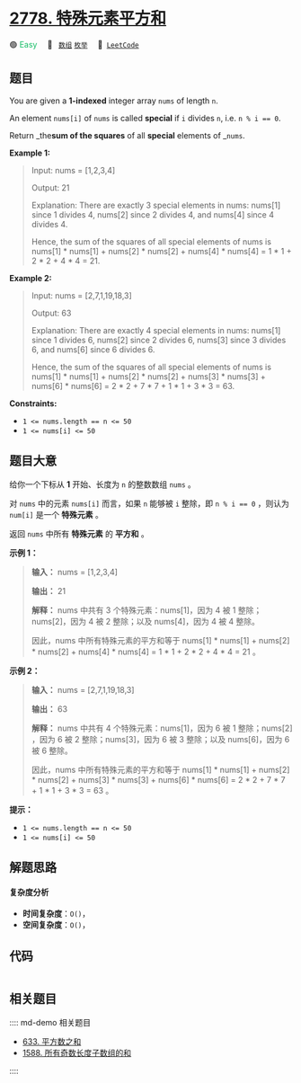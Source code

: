 # [2778. 特殊元素平方和](https://leetcode.com/problems/sum-of-squares-of-special-elements)

🟢 <font color=#15bd66>Easy</font>&emsp; 🔖&ensp; [`数组`](/leetcode/outline/tag/array.md) [`枚举`](/leetcode/outline/tag/enumeration.md)&emsp; 🔗&ensp;[`LeetCode`](https://leetcode.com/problems/sum-of-squares-of-special-elements)


## 题目

You are given a **1-indexed** integer array `nums` of length `n`.

An element `nums[i]` of `nums` is called **special** if `i` divides `n`, i.e.
`n % i == 0`.

Return _the**sum of the squares** of all **special** elements of _`nums`.



**Example 1:**

> Input: nums = [1,2,3,4]
> 
> Output: 21
> 
> Explanation: There are exactly 3 special elements in nums: nums[1] since 1 divides 4, nums[2] since 2 divides 4, and nums[4] since 4 divides 4. 
> 
> Hence, the sum of the squares of all special elements of nums is nums[1] * nums[1] + nums[2] * nums[2] + nums[4] * nums[4] = 1 * 1 + 2 * 2 + 4 * 4 = 21.  

**Example 2:**

> Input: nums = [2,7,1,19,18,3]
> 
> Output: 63
> 
> Explanation: There are exactly 4 special elements in nums: nums[1] since 1 divides 6, nums[2] since 2 divides 6, nums[3] since 3 divides 6, and nums[6] since 6 divides 6. 
> 
> Hence, the sum of the squares of all special elements of nums is nums[1] * nums[1] + nums[2] * nums[2] + nums[3] * nums[3] + nums[6] * nums[6] = 2 * 2 + 7 * 7 + 1 * 1 + 3 * 3 = 63. 

**Constraints:**

  * `1 <= nums.length == n <= 50`
  * `1 <= nums[i] <= 50`


## 题目大意

给你一个下标从 **1** 开始、长度为 `n` 的整数数组 `nums` 。

对 `nums` 中的元素 `nums[i]` 而言，如果 `n` 能够被 `i` 整除，即 `n % i == 0` ，则认为 `num[i]` 是一个
**特殊元素** 。

返回 `nums` 中所有 **特殊元素** 的 **平方和** 。



**示例 1：**

> 
> 
> 
> 
> 
> **输入：** nums = [1,2,3,4]
> 
> **输出：** 21
> 
> **解释：** nums 中共有 3 个特殊元素：nums[1]，因为 4 被 1 整除；nums[2]，因为 4 被 2 整除；以及 nums[4]，因为 4 被 4 整除。 
> 
> 因此，nums 中所有特殊元素的平方和等于 nums[1] * nums[1] + nums[2] * nums[2] + nums[4] * nums[4] = 1 * 1 + 2 * 2 + 4 * 4 = 21 。  
> 
> 

**示例 2：**

> 
> 
> 
> 
> 
> **输入：** nums = [2,7,1,19,18,3]
> 
> **输出：** 63
> 
> **解释：** nums 中共有 4 个特殊元素：nums[1]，因为 6 被 1 整除；nums[2] ，因为 6 被 2 整除；nums[3]，因为 6 被 3 整除；以及 nums[6]，因为 6 被 6 整除。 
> 
> 因此，nums 中所有特殊元素的平方和等于 nums[1] * nums[1] + nums[2] * nums[2] + nums[3] * nums[3] + nums[6] * nums[6] = 2 * 2 + 7 * 7 + 1 * 1 + 3 * 3 = 63 。 



**提示：**

  * `1 <= nums.length == n <= 50`
  * `1 <= nums[i] <= 50`


## 解题思路

#### 复杂度分析

- **时间复杂度**：`O()`，
- **空间复杂度**：`O()`，

## 代码

```javascript

```

## 相关题目

:::: md-demo 相关题目
- [633. 平方数之和](https://leetcode.com/problems/sum-of-square-numbers)
- [1588. 所有奇数长度子数组的和](https://leetcode.com/problems/sum-of-all-odd-length-subarrays)

::::
